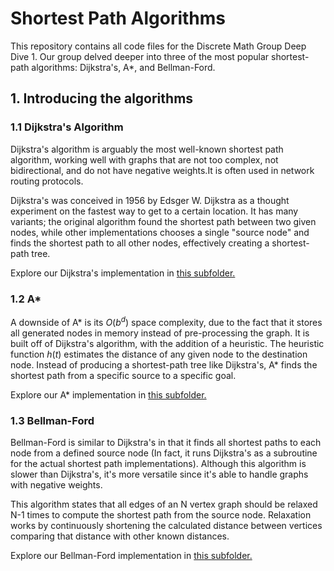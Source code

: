 # Shortest Path Algorithms
This repository contains all code files for the Discrete Math Group Deep Dive 1. Our group delved deeper into three of the most popular shortest-path algorithms: Dijkstra's, A*, and Bellman-Ford. 

## **1. Introducing the algorithms**
### **1.1 Dijkstra's Algorithm**
Dijkstra's algorithm is arguably the most well-known shortest path algorithm, working well with graphs that are not too complex, not bidirectional, and do not have negative weights.It is often used in network routing protocols.

Dijkstra's was conceived in 1956 by Edsger W. Dijkstra as a thought experiment on the fastest way to get to a certain location. It has many variants; the original algorithm found the shortest path between two given nodes, while other implementations chooses a single "source node" and finds the shortest path to all other nodes, effectively creating a shortest-path tree.

Explore our Dijkstra's implementation in [this subfolder.](./dijkstra)

### **1.2 A\***
A downside of A\* is its $O(b^d)$ space complexity, due to the fact that it stores all generated nodes in memory instead of pre-processing the graph. It is built off of Dijkstra's algorithm, with the addition of a heuristic. The heuristic function $h(t)$ estimates the distance of any given node to the destination node. Instead of producing a shortest-path tree like Dijkstra's, A* finds the shortest path from a specific source to a specific goal.

Explore our A* implementation in [this subfolder.](./a-star)

### **1.3 Bellman-Ford**
Bellman-Ford is similar to Dijkstra's in that it finds all shortest paths to each node from a defined source node (In fact, it runs Dijkstra's as a subroutine for the actual shortest path implementations). Although this algorithm is slower than Dijkstra's, it's more versatile since it's able to handle graphs with negative weights.

This algorithm states that all edges of an N vertex graph should be relaxed N-1 times to compute the shortest path from the source node. Relaxation works by continuously shortening the calculated distance between vertices comparing that distance with other known distances.

Explore our Bellman-Ford implementation in [this subfolder.](./bellman-ford)
